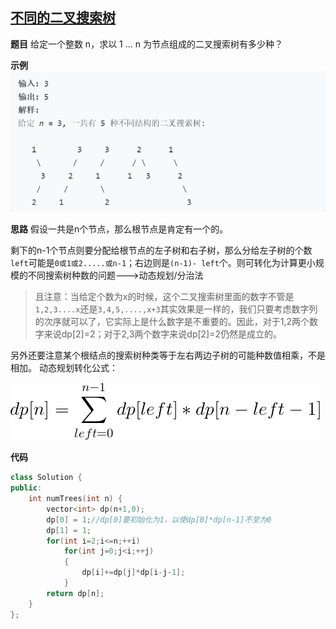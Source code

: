 ## [不同的二叉搜索树](https://leetcode-cn.com/problems/unique-binary-search-trees/)

**题目**
给定一个整数 n，求以 1 ... n 为节点组成的二叉搜索树有多少种？

**示例**
![Alt text](./pictures/1561195274590.png)

**思路**
假设一共是n个节点，那么根节点是肯定有一个的。

剩下的n-1个节点则要分配给根节点的左子树和右子树，那么分给左子树的个数`left​`可能是`0或1或2.....或n-1​`；右边则是`(n-1)- left​`个。则可转化为计算更小规模的不同搜索树种数的问题--->动态规划/分治法

> 且注意：当给定个数为x的时候，这个二叉搜索树里面的数字不管是`1,2,3....x`还是`3,4,5,....,x+3`其实效果是一样的，我们只要考虑数字列的次序就可以了，它实际上是什么数字是不重要的。因此，对于1,2两个数字来说dp[2]=2；对于2,3两个数字来说dp[2]=2仍然是成立的。

另外还要注意某个根结点的搜索树种类等于左右两边子树的可能种数值相乘，不是相加。
动态规划转化公式：

![](./pictures/mylatex20190624_161853.png)

**代码**

```cpp
class Solution {
public:
    int numTrees(int n) {
        vector<int> dp(n+1,0);
        dp[0] = 1;//dp[0]要初始化为1，以使dp[0]*dp[n-1]不至为0
        dp[1] = 1;
        for(int i=2;i<=n;++i)
            for(int j=0;j<i;++j)
            {
                dp[i]+=dp[j]*dp[i-j-1];
            }
        return dp[n];
    }
};
```

